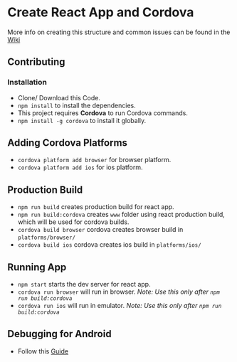 # Create React App and Cordova

More info on creating this structure and common issues can be found in the [Wiki](https://github.com/sriramrudraraju/create-react-app-and-cordova/wiki/Creating-Structure-for-Create-react-app-and-Cordova)

## Contributing

### Installation
* Clone/ Download this Code.
* `npm install` to install the dependencies.
* This project requires **Cordova** to run Cordova commands.
* `npm install -g cordova` to install it globally.

## Adding Cordova Platforms
* `cordova platform add browser` for browser platform.
* `cordova platform add ios` for ios platform.

## Production Build
* `npm run build` creates production build for react app.
* `npm run build:cordova` creates `www` folder using react production build, which will be used for cordova builds.
* `cordova build browser` cordova creates browser build in `platforms/browser/`
* `cordova build ios` cordova creates ios build in `platforms/ios/`


## Running App
* `npm start` starts the dev server for react app.
* `cordova run browser` will run in browser. *Note: Use this only after `npm run build:cordova`*
* `cordova run ios` will run in emulator. *Note: Use this only after `npm run build:cordova`*

## Debugging for Android
* Follow this [Guide](http://geeklearning.io/apache-cordova-and-remote-debugging-on-android/)
